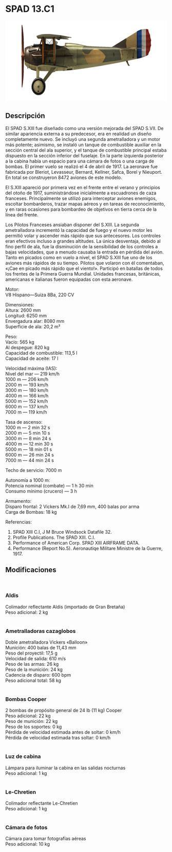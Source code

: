 # SPAD 13.C1  
  
![spad13](../images/spad13.png)  
  
## Descripción  
  
El SPAD S.XIII fue diseñado como una versión mejorada del SPAD S.VII. De similar apariencia externa a su predecesor, era en realidad un diseño completamente nuevo. Se incluyó una segunda ametralladora y un motor más potente; asimismo, se instaló un tanque de combustible auxiliar en la sección central del ala superior, y el tanque de combustible principal estaba dispuesto en la sección inferior del fuselaje. En la parte izquierda posterior a la cabina había un espacio para una cámara de fotos o una carga de bombas. El primer vuelo se realizó el 4 de abril de 1917. La aeronave fue fabricada por  Bleriot, Levasseur, Bernard, Kellner, Safca, Borel y Nieuport. En total se construyeron 8472 aviones de este modelo.  
  
El S.XIII apareció por primera vez en el frente entre el verano y principios del otoño de 1917, suministrándose inicialmente a escuadrones de caza franceses. Principalmente se utilizó para interceptar aviones enemigos, escoltar bombarderos, trazar mapas aéreos y en tareas de reconocimiento, y en raras ocasiones para bombardeo de objetivos en tierra cerca de la línea del frente.  
  
Los Pilotos Franceses ansiaban disponer del S.XIII. La segunda ametralladora incrementó la capacidad de fuego y el nuevo motor les permitió volar y ascender más rápido que sus antecesores. Los controles eran efectivos incluso a grandes altitudes. La única desventaja, debido al fino perfil de ala, fue la disminución de la sensibilidad de los controles a bajas velocidades, que a menudo causaba la entrada en pérdida del avión. Tanto en picados como en vuelo a nivel, el SPAD S.XIII fue uno de los aviones más rápidos de su tiempo. Pilotos que volaron con él comentaban, «¡Cae en picado más rápido que el viento!». Participó en batallas de todos los frentes de la Primera Guerra Mundial. Unidades francesas, británicas, americanas e italianas fueron equipadas con esta aeronave.  
  
  
Motor:  
V8 Hispano—Suiza 8Ba, 220 CV  
  
Dimensiones:  
Altura: 2600 mm  
Longitud: 6250 mm  
Envergadura alar: 8080 mm  
Superficie de ala: 20,2 m²  
  
Peso:  
Vacío: 565 kg  
Al despegue: 820 kg  
Capacidad de combustible: 113,5 l  
Capacidad de aceite: 17 l  
  
Velocidad máxima (IAS):  
Nivel del mar — 219 km/h  
1000 m — 206 km/h  
2000 m — 193 km/h  
3000 m — 180 km/h  
4000 m — 166 km/h  
5000 m — 152 km/h  
6000 m — 137 km/h  
7000 m — 119 km/h  
  
Tasa de ascenso:  
1000 m — 2 min 32 s  
2000 m — 5 min 10 s  
3000 m — 8 min 24 s  
4000 m — 12 min 30 s  
5000 m — 18 min 01 s  
6000 m — 26 min 24 s  
7000 m — 44 min 24 s  
  
Techo de servicio: 7000 m  
  
Autonomía a 1000 m:  
Potencia nominal (combate) — 1 h 30 min  
Consumo mínimo (crucero) — 3 h  
  
Armamento:  
Disparo frontal: 2 Vickers Mk.I de 7,69 mm, 400 balas por arma  
Carga de Bombas: 18 kg  
  
Referencias:  
1) SPAD XIII C.I, J M Bruce Windsock Datafile 32.  
2) Profile Publications. The SPAD XIII. C.I.  
3) Performance of American Corp. SPAD XIII AIRFRAME DATA.  
4) Performance (Report No.5). Aeronautiqe Militare  Ministre de la Guerre, 1917.  
  
## Modificaciones  
  ﻿
  
### Aldis  
  
Colimador reflectante Aldis (importado de Gran Bretaña)  
Peso adicional: 2 kg  
  ﻿
  
### Ametralladoras cazaglobos  
  
Doble ametralladora Vickers «Balloon»  
Munición: 400 balas de 11,43 mm  
Peso del proyectil: 17,5 g  
Velocidad de salida: 610 m/s  
Peso de las armas: 26 kg  
Peso de la munición: 24 kg  
Cadencia de disparo: 600 bpm  
Peso adicional total: 58 kg  
  ﻿
  
### Bombas Cooper  
  
2 bombas de propósito general de 24 lb (11 kg) Cooper  
Peso adicional: 22 kg  
Peso de munición: 22 kg  
Peso de los soportes: 0 kg  
Pérdida de velocidad estimada antes de soltar: 0 km/h  
Pérdida de velocidad estimada tras soltar: 0 km/h  
  ﻿
  
### Luz de cabina  
  
Lámpara para iluminar la cabina en las salidas nocturnas  
Peso adicional: 1 kg  
  ﻿
  
### Le-Chretien  
  
Colimador reflectante Le-Chretien  
Peso adicional: 1 kg  
  ﻿
  
### Cámara de fotos  
  
Cámara para tomar fotografías aéreas  
Peso adicional: 10 kg  
